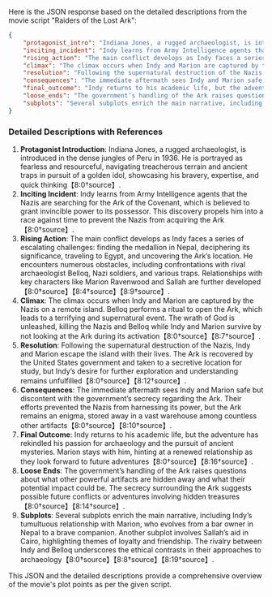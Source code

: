 Here is the JSON response based on the detailed descriptions from the movie script "Raiders of the Lost Ark":

```json
{
    "protagonist_intro": "Indiana Jones, a rugged archaeologist, is introduced in the dense jungles of Peru in 1936. He is portrayed as fearless and resourceful, navigating treacherous terrain and ancient traps in pursuit of a golden idol, showcasing his bravery, expertise, and quick thinking.",
    "inciting_incident": "Indy learns from Army Intelligence agents that the Nazis are searching for the Ark of the Covenant, which is believed to grant invincible power to its possessor. This discovery propels him into a race against time to prevent the Nazis from acquiring the Ark.",
    "rising_action": "The main conflict develops as Indy faces a series of escalating challenges: finding the medallion in Nepal, deciphering its significance, traveling to Egypt, and uncovering the Ark’s location. He encounters numerous obstacles, including confrontations with rival archaeologist Belloq, Nazi soldiers, and various traps. Relationships with key characters like Marion Ravenwood and Sallah are further developed.",
    "climax": "The climax occurs when Indy and Marion are captured by the Nazis on a remote island. Belloq performs a ritual to open the Ark, which leads to a terrifying and supernatural event. The wrath of God is unleashed, killing the Nazis and Belloq while Indy and Marion survive by not looking at the Ark during its activation.",
    "resolution": "Following the supernatural destruction of the Nazis, Indy and Marion escape the island with their lives. The Ark is recovered by the United States government and taken to a secretive location for study, but Indy’s desire for further exploration and understanding remains unfulfilled.",
    "consequences": "The immediate aftermath sees Indy and Marion safe but discontent with the government’s secrecy regarding the Ark. Their efforts prevented the Nazis from harnessing its power, but the Ark remains an enigma, stored away in a vast warehouse among countless other artifacts.",
    "final_outcome": "Indy returns to his academic life, but the adventure has rekindled his passion for archaeology and the pursuit of ancient mysteries. Marion stays with him, hinting at a renewed relationship as they look forward to future adventures.",
    "loose_ends": "The government’s handling of the Ark raises questions about what other powerful artifacts are hidden away and what their potential impact could be. The secrecy surrounding the Ark suggests possible future conflicts or adventures involving hidden treasures.",
    "subplots": "Several subplots enrich the main narrative, including Indy’s tumultuous relationship with Marion, who evolves from a bar owner in Nepal to a brave companion. Another subplot involves Sallah’s aid in Cairo, highlighting themes of loyalty and friendship. The rivalry between Indy and Belloq underscores the ethical contrasts in their approaches to archaeology."
}
```

### Detailed Descriptions with References
1. **Protagonist Introduction**: Indiana Jones, a rugged archaeologist, is introduced in the dense jungles of Peru in 1936. He is portrayed as fearless and resourceful, navigating treacherous terrain and ancient traps in pursuit of a golden idol, showcasing his bravery, expertise, and quick thinking【8:0†source】.
2. **Inciting Incident**: Indy learns from Army Intelligence agents that the Nazis are searching for the Ark of the Covenant, which is believed to grant invincible power to its possessor. This discovery propels him into a race against time to prevent the Nazis from acquiring the Ark【8:0†source】.
3. **Rising Action**: The main conflict develops as Indy faces a series of escalating challenges: finding the medallion in Nepal, deciphering its significance, traveling to Egypt, and uncovering the Ark’s location. He encounters numerous obstacles, including confrontations with rival archaeologist Belloq, Nazi soldiers, and various traps. Relationships with key characters like Marion Ravenwood and Sallah are further developed【8:0†source】【8:4†source】【8:9†source】.
4. **Climax**: The climax occurs when Indy and Marion are captured by the Nazis on a remote island. Belloq performs a ritual to open the Ark, which leads to a terrifying and supernatural event. The wrath of God is unleashed, killing the Nazis and Belloq while Indy and Marion survive by not looking at the Ark during its activation【8:0†source】【8:7†source】.
5. **Resolution**: Following the supernatural destruction of the Nazis, Indy and Marion escape the island with their lives. The Ark is recovered by the United States government and taken to a secretive location for study, but Indy’s desire for further exploration and understanding remains unfulfilled【8:0†source】【8:12†source】.
6. **Consequences**: The immediate aftermath sees Indy and Marion safe but discontent with the government’s secrecy regarding the Ark. Their efforts prevented the Nazis from harnessing its power, but the Ark remains an enigma, stored away in a vast warehouse among countless other artifacts【8:0†source】【8:10†source】.
7. **Final Outcome**: Indy returns to his academic life, but the adventure has rekindled his passion for archaeology and the pursuit of ancient mysteries. Marion stays with him, hinting at a renewed relationship as they look forward to future adventures【8:0†source】【8:16†source】.
8. **Loose Ends**: The government’s handling of the Ark raises questions about what other powerful artifacts are hidden away and what their potential impact could be. The secrecy surrounding the Ark suggests possible future conflicts or adventures involving hidden treasures【8:0†source】【8:14†source】.
9. **Subplots**: Several subplots enrich the main narrative, including Indy’s tumultuous relationship with Marion, who evolves from a bar owner in Nepal to a brave companion. Another subplot involves Sallah’s aid in Cairo, highlighting themes of loyalty and friendship. The rivalry between Indy and Belloq underscores the ethical contrasts in their approaches to archaeology【8:0†source】【8:8†source】【8:19†source】.

This JSON and the detailed descriptions provide a comprehensive overview of the movie's plot points as per the given script.